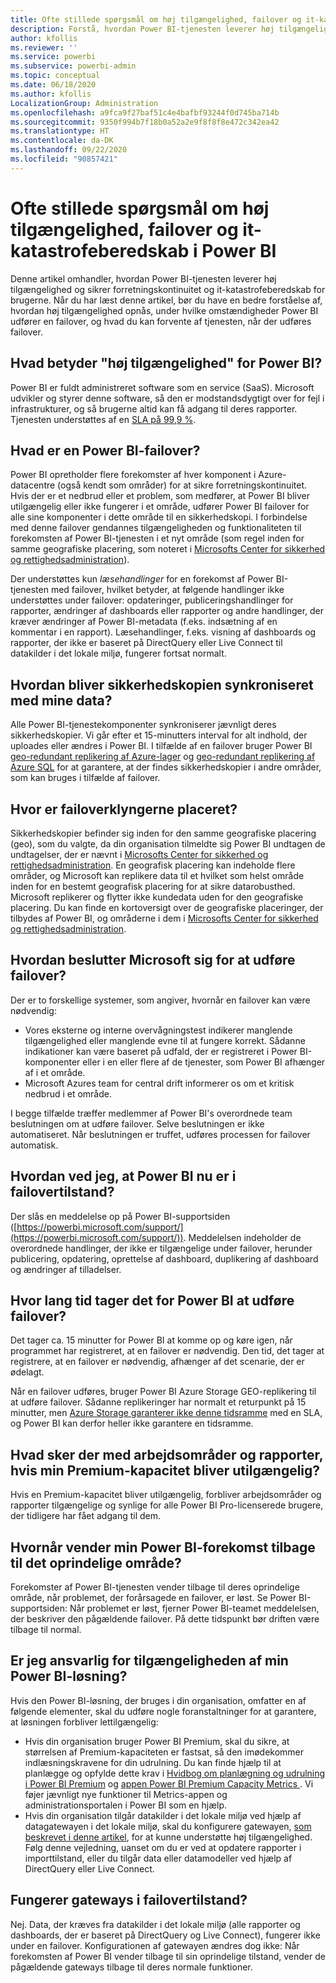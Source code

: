 ```yaml
---
title: Ofte stillede spørgsmål om høj tilgængelighed, failover og it-katastrofeberedskab i Power BI
description: Forstå, hvordan Power BI-tjenesten leverer høj tilgængelighed og sikrer forretningskontinuitet og it-katastrofeberedskab for brugerne.
author: kfollis
ms.reviewer: ''
ms.service: powerbi
ms.subservice: powerbi-admin
ms.topic: conceptual
ms.date: 06/18/2020
ms.author: kfollis
LocalizationGroup: Administration
ms.openlocfilehash: a9fca9f27baf51c4e4bafbf93244f0d745ba714b
ms.sourcegitcommit: 9350f994b7f18b0a52a2e9f8f8f8e472c342ea42
ms.translationtype: HT
ms.contentlocale: da-DK
ms.lasthandoff: 09/22/2020
ms.locfileid: "90857421"
---
```

# <a name="power-bi-high-availability-failover-and-disaster-recovery-faq"></a>Ofte stillede spørgsmål om høj tilgængelighed, failover og it-katastrofeberedskab i Power BI

Denne artikel omhandler, hvordan Power BI-tjenesten leverer høj tilgængelighed og sikrer forretningskontinuitet og it-katastrofeberedskab for brugerne. Når du har læst denne artikel, bør du have en bedre forståelse af, hvordan høj tilgængelighed opnås, under hvilke omstændigheder Power BI udfører en failover, og hvad du kan forvente af tjenesten, når der udføres failover.

## <a name="what-does-high-availability-mean-for-power-bi"></a>Hvad betyder "høj tilgængelighed" for Power BI?

Power BI er fuldt administreret software som en service (SaaS).  Microsoft udvikler og styrer denne software, så den er modstandsdygtigt over for fejl i infrastrukturer, og så brugerne altid kan få adgang til deres rapporter.  Tjenesten understøttes af en [SLA på 99,9 %](https://www.microsoftvolumelicensing.com/DocumentSearch.aspx?Mode=3&DocumentTypeId=37).

## <a name="what-is-a-power-bi-failover"></a>Hvad er en Power BI-failover?

Power BI opretholder flere forekomster af hver komponent i Azure-datacentre (også kendt som områder) for at sikre forretningskontinuitet. Hvis der er et nedbrud eller et problem, som medfører, at Power BI bliver utilgængelig eller ikke fungerer i et område, udfører Power BI failover for alle sine komponenter i dette område til en sikkerhedskopi. I forbindelse med denne failover gendannes tilgængeligheden og funktionaliteten til forekomsten af Power BI-tjenesten i et nyt område (som regel inden for samme geografiske placering, som noteret i [Microsofts Center for sikkerhed og rettighedsadministration](https://www.microsoft.com/TrustCenter/CloudServices/business-application-platform/data-location)).

Der understøttes kun _læsehandlinger_ for en forekomst af Power BI-tjenesten med failover, hvilket betyder, at følgende handlinger ikke understøttes under failover: opdateringer, publiceringshandlinger for rapporter, ændringer af dashboards eller rapporter og andre handlinger, der kræver ændringer af Power BI-metadata (f.eks. indsætning af en kommentar i en rapport).  Læsehandlinger, f.eks. visning af dashboards og rapporter, der ikke er baseret på DirectQuery eller Live Connect til datakilder i det lokale miljø, fungerer fortsat normalt.

## <a name="how-are-backup-instances-kept-in-sync-with-my-data"></a>Hvordan bliver sikkerhedskopien synkroniseret med mine data?

Alle Power BI-tjenestekomponenter synkroniserer jævnligt deres sikkerhedskopier. Vi går efter et 15-minutters interval for alt indhold, der uploades eller ændres i Power BI. I tilfælde af en failover bruger Power BI [geo-redundant replikering af Azure-lager](/azure/storage/common/storage-redundancy-grs) og [geo-redundant replikering af Azure SQL](/azure/sql-database/sql-database-active-geo-replication) for at garantere, at der findes sikkerhedskopier i andre områder, som kan bruges i tilfælde af failover.

## <a name="where-are-the-failover-clusters-located"></a>Hvor er failoverklyngerne placeret?

Sikkerhedskopier befinder sig inden for den samme geografiske placering (geo), som du valgte, da din organisation tilmeldte sig Power BI undtagen de undtagelser, der er nævnt i [Microsofts Center for sikkerhed og rettighedsadministration](https://www.microsoft.com/TrustCenter/CloudServices/business-application-platform/data-location). En geografisk placering kan indeholde flere områder, og Microsoft kan replikere data til et hvilket som helst område inden for en bestemt geografisk placering for at sikre datarobusthed. Microsoft replikerer og flytter ikke kundedata uden for den geografiske placering. Du kan finde en kortoversigt over de geografiske placeringer, der tilbydes af Power BI, og områderne i dem i [Microsofts Center for sikkerhed og rettighedsadministration](https://www.microsoft.com/TrustCenter/CloudServices/business-application-platform/data-location).

## <a name="how-does-microsoft-decide-to-fail-over"></a>Hvordan beslutter Microsoft sig for at udføre failover?

Der er to forskellige systemer, som angiver, hvornår en failover kan være nødvendig:

- Vores eksterne og interne overvågningstest indikerer manglende tilgængelighed eller manglende evne til at fungere korrekt. Sådanne indikationer kan være baseret på udfald, der er registreret i Power BI-komponenter eller i en eller flere af de tjenester, som Power BI afhænger af i et område.
- Microsoft Azures team for central drift informerer os om et kritisk nedbrud i et område.

I begge tilfælde træffer medlemmer af Power BI's overordnede team beslutningen om at udføre failover. Selve beslutningen er ikke automatiseret. Når beslutningen er truffet, udføres processen for failover automatisk.

## <a name="how-do-i-know-power-bi-is-now-in-failover-mode"></a>Hvordan ved jeg, at Power BI nu er i failovertilstand?

Der slås en meddelelse op på Power BI-supportsiden ([https://powerbi.microsoft.com/support/](https://powerbi.microsoft.com/support/)). Meddelelsen indeholder de overordnede handlinger, der ikke er tilgængelige under failover, herunder publicering, opdatering, oprettelse af dashboard, duplikering af dashboard og ændringer af tilladelser.

## <a name="how-long-does-it-take-power-bi-to-fail-over"></a>Hvor lang tid tager det for Power BI at udføre failover?

Det tager ca. 15 minutter for Power BI at komme op og køre igen, når programmet har registreret, at en failover er nødvendig. Den tid, det tager at registrere, at en failover er nødvendig, afhænger af det scenarie, der er ødelagt. 

Når en failover udføres, bruger Power BI Azure Storage GEO-replikering til at udføre failover. Sådanne replikeringer har normalt et returpunkt på 15 minutter, men [Azure Storage garanterer ikke denne tidsramme](/azure/storage/common/storage-redundancy) med en SLA, og Power BI kan derfor heller ikke garantere en tidsramme. 

## <a name="what-happens-to-workspaces-and-reports-if-my-premium-capacity-becomes-unavailable"></a>Hvad sker der med arbejdsområder og rapporter, hvis min Premium-kapacitet bliver utilgængelig? 

Hvis en Premium-kapacitet bliver utilgængelig, forbliver arbejdsområder og rapporter tilgængelige og synlige for alle Power BI Pro-licenserede brugere, der tidligere har fået adgang til dem.

## <a name="when-does-my-power-bi-instance-return-to-the-original-region"></a>Hvornår vender min Power BI-forekomst tilbage til det oprindelige område?

Forekomster af Power BI-tjenesten vender tilbage til deres oprindelige område, når problemet, der forårsagede en failover, er løst. Se Power BI-supportsiden: Når problemet er løst, fjerner Power BI-teamet meddelelsen, der beskriver den pågældende failover. På dette tidspunkt bør driften være tilbage til normal.

## <a name="am-i-responsible-for-the-availability-of-my-power-bi-solution"></a>Er jeg ansvarlig for tilgængeligheden af min Power BI-løsning?

Hvis den Power BI-løsning, der bruges i din organisation, omfatter en af følgende elementer, skal du udføre nogle foranstaltninger for at garantere, at løsningen forbliver lettilgængelig:

- Hvis din organisation bruger Power BI Premium, skal du sikre, at størrelsen af Premium-kapaciteten er fastsat, så den imødekommer indlæsningskravene for din udrulning.  Du kan finde hjælp til at planlægge og opfylde dette krav i [Hvidbog om planlægning og udrulning i Power BI Premium](https://aka.ms/Premium-Capacity-Planning-Deployment) og [appen Power BI Premium Capacity Metrics ](service-admin-premium-monitor-capacity.md). Vi føjer jævnligt nye funktioner til Metrics-appen og administrationsportalen i Power BI som en hjælp.
- Hvis din organisation tilgår datakilder i det lokale miljø ved hjælp af datagatewayen i det lokale miljø, skal du konfigurere gatewayen, [som beskrevet i denne artikel](/data-integration/gateway/service-gateway-high-availability-clusters), for at kunne understøtte høj tilgængelighed. Følg denne vejledning, uanset om du er ved at opdatere rapporter i importtilstand, eller du tilgår data eller datamodeller ved hjælp af DirectQuery eller Live Connect.

## <a name="will-gateways-function-when-in-failover-mode"></a>Fungerer gateways i failovertilstand?

Nej. Data, der kræves fra datakilder i det lokale miljø (alle rapporter og dashboards, der er baseret på DirectQuery og Live Connect), fungerer ikke under en failover. Konfigurationen af gatewayen ændres dog ikke: Når forekomsten af Power BI vender tilbage til sin oprindelige tilstand, vender de pågældende gateways tilbage til deres normale funktioner.